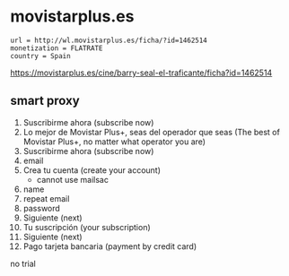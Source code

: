 # movistarplus.es

~~~
url = http://wl.movistarplus.es/ficha/?id=1462514
monetization = FLATRATE
country = Spain
~~~

https://movistarplus.es/cine/barry-seal-el-traficante/ficha?id=1462514

## smart proxy

1. Suscribirme ahora (subscribe now)
2. Lo mejor de Movistar Plus+, seas del operador que seas (The best of Movistar
   Plus+, no matter what operator you are)
3. Suscribirme ahora (subscribe now)
4. email
5. Crea tu cuenta (create your account)
   - cannot use mailsac
6. name
7. repeat email
8. password
9. Siguiente (next)
10. Tu suscripción (your subscription)
11. Siguiente (next)
12. Pago tarjeta bancaria (payment by credit card)

no trial
